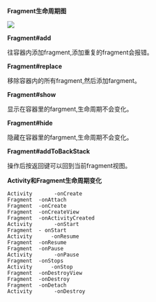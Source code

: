 **Fragment生命周期图**

![](https://img2020.cnblogs.com/blog/595094/202004/595094-20200429150020682-753845082.png)

**Fragment#add**

往容器内添加fragment,添加重复的fragment会报错。

**Fragment#replace**

移除容器内的所有fragment,然后添加fargment。

**Fragment#show**

显示在容器里的fargment,生命周期不会变化。

**Fragment#hide**

隐藏在容器里的fargment,生命周期不会变化。

**Fragment#addToBackStack**

操作后按返回键可以回到当前fragment视图。

**Activity和Fragment生命周期变化**

```
Activity       -onCreate
Fragment  -onAttach
Fragment  -onCreate
Fragment  -onCreateView
Fragment  -onActivityCreated
Activity       -onStart
Fragment  - onStart
Activity      -onResume
Fragment  -onResume
Fragment  -onPause
Activity       -onPause
Fragment  -onStops
Activity      -onStop
Fragment  -onDestroyView
Fragment  -onDestroy
Fragment  -onDetach
Activity       -onDestroy
```